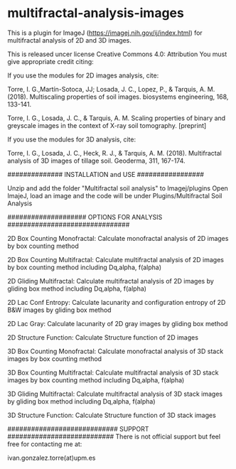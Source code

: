 # multifractal-analysis-images

This is a plugin for ImageJ (https://imagej.nih.gov/ij/index.html) for multifractal analysis of 2D and 3D images.

This is released uncer license Creative Commons 4.0: Attribution
You must give appropriate credit citing:

If you use the modules for 2D images analysis, cite:

Torre, I. G.,Martín-Sotoca, JJ;  Losada, J. C., Lopez, P., & Tarquis, A. M. (2018). Multiscaling properties of soil images. biosystems engineering, 168, 133-141.

Torre, I. G., Losada, J. C., & Tarquis, A. M. Scaling properties of binary and greyscale images in the context of X-ray soil tomography. [preprint]

If you use the modules for 3D analysis, cite:

Torre, I. G., Losada, J. C., Heck, R. J., & Tarquis, A. M. (2018). Multifractal analysis of 3D images of tillage soil. Geoderma, 311, 167-174.


############## INSTALLATION and USE #################

Unzip and add the folder  "Multifractal soil analysis" to Imagej/plugins
Open ImajeJ, load an image and the code will be under Plugins/Multifractal Soil Analysis


#################### OPTIONS FOR ANALYSIS ###############################

2D Box Counting Monofractal: Calculate monofractal analysis of 2D images by box counting method

2D Box Counting Multifractal: Calculate multifractal analysis of 2D images by box counting method including Dq,alpha, f(alpha)

2D Gliding Multifractal: Calculate multifractal analysis of 2D images by gliding box method including Dq,alpha, f(alpha)

2D Lac Conf Entropy: Calculate lacunarity and configuration entropy of 2D B&W images by gliding box method

2D Lac Gray: Calculate lacunarity of 2D gray images by gliding box method

2D Structure Function: Calculate Structure function of 2D images

3D Box Counting Monofractal: Calculate monofractal analysis of 3D stack images by box counting method

3D Box Counting Multifractal:  Calculate multifractal analysis of 3D stack images by box counting method including Dq,alpha, f(alpha)

3D Gliding Multifractal: Calculate multifractal analysis of 3D stack images by gliding box method including Dq,alpha, f(alpha)

3D Structure Function: Calculate Structure function of 3D stack images

############################ SUPPORT ###########################
There is not official support but feel free for contacting me at:

ivan.gonzalez.torre(at)upm.es

